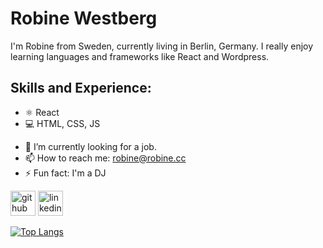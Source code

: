 # Robine Westberg
I'm Robine from Sweden, currently living in Berlin, Germany. I really enjoy learning languages and frameworks like React and Wordpress.

## Skills and Experience:
*  ⚛️ React
*  💻 HTML, CSS, JS

- 🔭 I’m currently looking for a job. 
- 📫 How to reach me: robine@robine.cc 
- ⚡ Fun fact: I'm a DJ 


[<img src='https://cdn.jsdelivr.net/npm/simple-icons@3.0.1/icons/github.svg' alt='github' height='40'>](https://github.com/robine81)  [<img src='https://cdn.jsdelivr.net/npm/simple-icons@3.0.1/icons/linkedin.svg' alt='linkedin' height='40'>](https://www.linkedin.com/in/web-dev-robine-westberg//)  

[![Top Langs](https://github-readme-stats.vercel.app/api/top-langs/?username=robine81)](https://github.com/anuraghazra/github-readme-stats)

